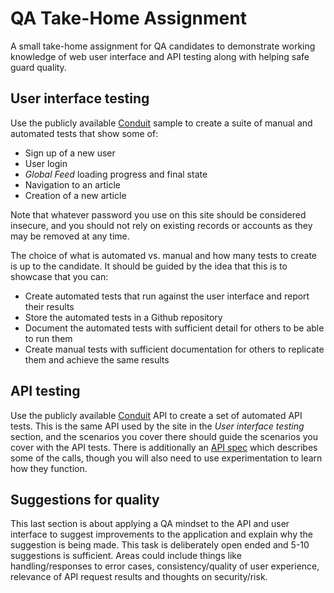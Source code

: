 # QA Take-Home Assignment

A small take-home assignment for QA candidates to demonstrate working knowledge of web user interface and API testing along with helping safe guard quality.

## User interface testing

Use the publicly available [Conduit](https://demo.realworld.io/) sample to create a suite of manual and automated tests that show some of:
* Sign up of a new user
* User login
* *Global Feed* loading progress and final state
* Navigation to an article
* Creation of a new article

Note that whatever password you use on this site should be considered insecure, and you should not rely on existing records or accounts as they may be removed at any time.

The choice of what is automated vs. manual and how many tests to create is up to the candidate. It should be guided by the idea that this is to showcase that you can:
* Create automated tests that run against the user interface and report their results
* Store the automated tests in a Github repository
* Document the automated tests with sufficient detail for others to be able to run them
* Create manual tests with sufficient documentation for others to replicate them and achieve the same results

## API testing

Use the publicly available [Conduit](duit.productionready.io/api/) API to create a set of automated API tests. This is the same API used by the site in the *User interface testing* section, and the scenarios you cover there should guide the scenarios you cover with the API tests. There is additionally an [API spec](https://github.com/gothinkster/realworld/tree/master/api) which describes some of the calls, though you will also need to use experimentation to learn how they function.

## Suggestions for quality

This last section is about applying a QA mindset to the API and user interface to suggest improvements to the application and explain why the suggestion is being made. This task is deliberately open ended and 5-10 suggestions is sufficient. Areas could include things like handling/responses to error cases, consistency/quality of user experience, relevance of API request results and thoughts on security/risk.
